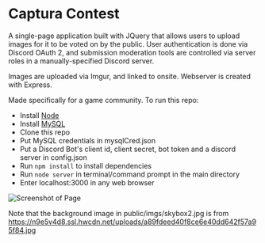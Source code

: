 # Captura Contest

A single-page application built with JQuery that allows users to upload images for it to be voted on by the public. User authentication is done via Discord OAuth 2, and submission moderation tools are controlled via server roles in a manually-specified Discord server.

Images are uploaded via Imgur, and linked to onsite. Webserver is created with Express.

Made specifically for a game community. To run this repo:

  * Install [Node](https://nodejs.org/en/)
  * Install [MySQL](https://www.mysql.com/products/community/)
  * Clone this repo
  * Put MySQL credentials in mysqlCred.json
  * Put a Discord Bot's client id, client secret, bot token and a discord server in config.json
  * Run `npm install` to install dependencies
  * Run `node server` in terminal/command prompt in the main directory
  * Enter localhost:3000 in any web browser

![Screenshot of Page](https://i.imgur.com/akv2ytr.jpg)

Note that the background image in public/imgs/skybox2.jpg is from https://n9e5v4d8.ssl.hwcdn.net/uploads/a89fdeed40f8ce6e40dd642f57a95f84.jpg
